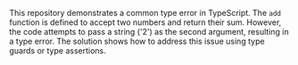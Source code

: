 This repository demonstrates a common type error in TypeScript. The `add` function is defined to accept two numbers and return their sum. However, the code attempts to pass a string ('2') as the second argument, resulting in a type error. The solution shows how to address this issue using type guards or type assertions.